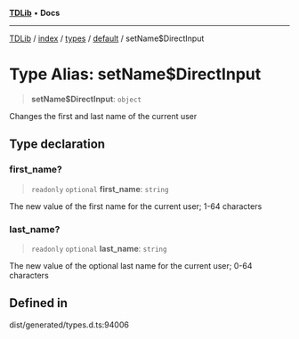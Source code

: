 [**TDLib**](../../../../../../README.md) • **Docs**

***

[TDLib](../../../../../../modules.md) / [index](../../../../../README.md) / [types](../../../README.md) / [default](../README.md) / setName$DirectInput

# Type Alias: setName$DirectInput

> **setName$DirectInput**: `object`

Changes the first and last name of the current user

## Type declaration

### first\_name?

> `readonly` `optional` **first\_name**: `string`

The new value of the first name for the current user; 1-64 characters

### last\_name?

> `readonly` `optional` **last\_name**: `string`

The new value of the optional last name for the current user; 0-64 characters

## Defined in

dist/generated/types.d.ts:94006
